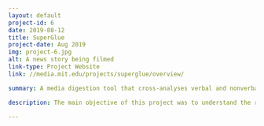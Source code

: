 ```yaml
---
layout: default
project-id: 6
date: 2019-08-12
title: SuperGlue
project-date: Aug 2019
img: project-6.jpg
alt: A news story being filmed
link-type: Project Website
link: //media.mit.edu/projects/superglue/overview/

summary: A media digestion tool that cross-analyses verbal and nonverbal cues for presentation, analysis, and summarization of broadcast news.

description: The main objective of this project was to understand the relationship between content and presentation for any given scene and understand the emotive aspects of the same. We wanted to study the extent to which such presentation affects audiences and see if we can extract the content from its packaging. We also investigated how the presentation of the same content differs from channel to channel. This analysis aimed to measure if such portrayals affect their audiences and contribute to the formation of potentially dangerous echo chambers. <br /> <br /> SuperGlue fuses multiple modalities to create a comprehensive model for the cross-analysis of body language, <a href="">scene context</a>, and other signals to explore the nature of news on different media outlets. I spearheaded the body language analysis for this project, where we cross-examined hand gestures, facial expressions, and body posture of the newscaster as three dimensions of influence on the overall manner of demonstration. The model is developed in <a href="">OpenCV</a> and <a href="">PyTorch</a> using fusion at the decision level for emotion analysis. Its principal components are a <a href="">Recurrent Neural Network</a>, <a href="">3D Convolutional Neural Network</a>, and <a href="">Azure Media Analytics’ model</a> for posture recognition, hand gesture recognition, and facial emotion recognition respectively.

---
```


